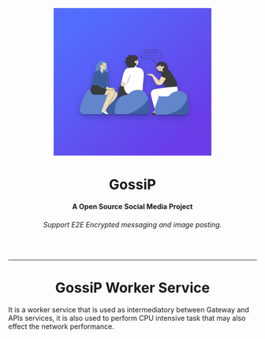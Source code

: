 <div align="center">
  <img src="https://github.com/ShikharY10/gossip/raw/master/images/logo.png" alt="Magator Logo" width="320" height="300">
  <h1>GossiP</h1>
  <strong>A Open Source Social Media Project</strong>
  <h6>Support E2E Encrypted messaging and image posting.</h6>
</div>
<br>

<hr>

<div align="center">
  <h1>GossiP Worker Service</h1>
</div>

It is a worker service that is used as intermediatory between Gateway and APIs services, it is also used to perform CPU intensive task that may also effect the network performance.

